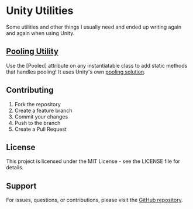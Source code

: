 # Unity Utilities

Some utilities and other things I usually need and ended up writing again and again when using Unity.

## [Pooling Utility](./Analyzers/Pooling/README.md)

Use the [Pooled] attribute on any instantiatable class to add static methods that handles pooling! It uses Unity's own [pooling solution](https://docs.unity3d.com/ScriptReference/Pool.ObjectPool_1.html).


## Contributing

1. Fork the repository
2. Create a feature branch
3. Commit your changes
4. Push to the branch
5. Create a Pull Request

## License

This project is licensed under the MIT License - see the LICENSE file for details.

## Support

For issues, questions, or contributions, please visit the [GitHub repository](https://github.com/yourusername/unity-poolable).
